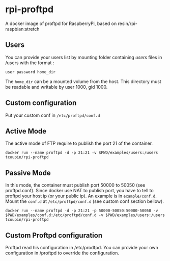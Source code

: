 # rpi-proftpd

A docker image of proftpd for RaspberryPi, based on resin/rpi-raspbian:stretch

## Users

You can provide your users list by mounting folder containing *users* files in /users with the format :

```
user password home_dir
```

The `home_dir` can be a mounted volume from the host. This directory must be readable and writable by user 1000, gid 1000.

## Custom configuration

Put your custom conf in `/etc/proftpd/conf.d`

## Active Mode

The active mode of FTP require to publish the port 21 of the container.

```
docker run --name proftpd -d -p 21:21 -v $PWD/examples/users:/users tcoupin/rpi-proftpd
```

## Passive Mode

In this mode, the container must publish port 50000 to 50050 (see proftpd.conf). Since docker use NAT to publish port, you have to tell to proftpd your host ip (or your public ip). An example is in `example/conf.d`. Mount the `conf.d` at `/etc/proftpd/conf.d` (see custom conf section bellow).

```
docker run --name proftpd -d -p 21:21 -p 50000-50050:50000-50050 -v $PWD/examples/conf.d:/etc/proftpd/conf.d -v $PWD/examples/users:/users tcoupin/rpi-proftpd
```

## Custom Proftpd configuration

Proftpd read his configuration in /etc/prodtpd. You can provide your own  configuration in /proftpd to override the configuration.

